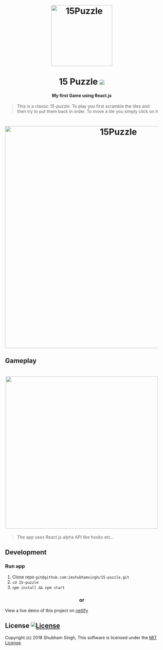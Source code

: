 
<h1 align="center">
<a href="https://github.com/imshubhamsingh/15-puzzle">
<img src="https://raw.githubusercontent.com/imshubhamsingh/15-puzzle/master/screenshots/game-logo.png" alt="15Puzzle" width="200"/></a><br/><br/>
15 Puzzle 
<img src="https://img.shields.io/badge/style-%F0%9F%92%85%20styled--components-orange.svg?colorB=daa357&colorA=db748e" />
</h1>
<h4 align="center">My first Game using React.js</h4>
<p align="center">
</p>

> This is a classic _15_-_puzzle_. To play you first scramble the tiles and then try to put them back in order. To move a tile you simply click on it

<h1 align="center">
<img src="https://raw.githubusercontent.com/imshubhamsingh/15-puzzle/master/screenshots/1.png" alt="15Puzzle" width="729px"/>
</h1>


## Gameplay

<h1 align="center">
<img src="https://raw.githubusercontent.com/imshubhamsingh/15-puzzle/master/screenshots/game.gif" width="500px"/>
</h1>

> The app uses React.js alpha API like hooks etc..
## Development

### Run app

1. Clone repo ```git@github.com:imshubhamsingh/15-puzzle.git```
2. ```cd 15-puzzle```
3. ```npm install && npm start  ```


<h3 align="center">or</h3>

View a live demo of this project on [netlify](https://15puzzle.netlify.com)



## License [![License](https://img.shields.io/github/license/hyperium/hyper.svg)](https://github.com/imshubhamsingh/15-puzzle/blob/master/LICENSE)

Copyright (c) 2018 Shubham Singh, This software is licensed under the [MIT License](https://github.com/imshubhamsingh/15-puzzle/blob/master/LICENSE).
